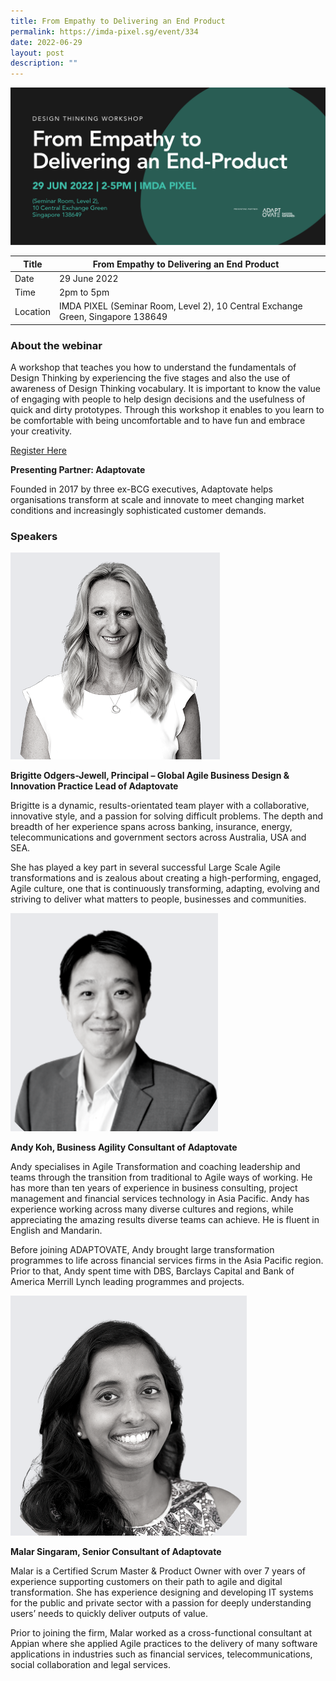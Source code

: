 ```yaml
---
title: From Empathy to Delivering an End Product
permalink: https://imda-pixel.sg/event/334
date: 2022-06-29
layout: post
description: ""
---
```

![Alt text for image on Isomer site](/images/design-thinking/29june.png)

| Title | From Empathy to Delivering an End Product | | 
| -------- | -------- | --------| 
| Date  | 29 June 2022  | 
| Time  | 2pm to 5pm  |
| Location  | IMDA PIXEL (Seminar Room, Level 2), 10 Central Exchange Green, Singapore 138649 |

### About the webinar 

A workshop that teaches you how to understand the fundamentals of Design Thinking by experiencing the five stages and also the use of awareness of Design Thinking vocabulary. It is important to know the value of engaging with people to help design decisions and the usefulness of quick and dirty prototypes. Through this workshop it enables to you learn to be comfortable with being uncomfortable and to have fun and embrace your creativity.

[Register Here](https://imda-pixel.sg/event/334)

**Presenting Partner: Adaptovate**

Founded in 2017 by three ex-BCG executives, Adaptovate helps organisations transform at scale and innovate to meet changing market conditions and increasingly sophisticated customer demands.

### Speakers 

![Alt text for image on Isomer site](/images/design-thinking/DTbri.png) 

**Brigitte Odgers-Jewell, Principal – Global Agile Business Design & Innovation Practice Lead of Adaptovate**

Brigitte is a dynamic, results-orientated team player with a collaborative, innovative style, and a passion for solving difficult problems. The depth and breadth of her experience spans across banking, insurance, energy, telecommunications and government sectors across Australia, USA and SEA.

She has played a key part in several successful Large Scale Agile transformations and is zealous about creating a high-performing, engaged, Agile culture, one that is continuously transforming, adapting, evolving and striving to deliver what matters to people, businesses and communities.

![Alt text for image on Isomer site](/images/design-thinking/DTandy.png) 

**Andy Koh, Business Agility Consultant of Adaptovate**

Andy specialises in Agile Transformation and coaching leadership and teams through the transition from traditional to Agile ways of working. He has more than ten years of experience in business consulting, project management and financial services technology in Asia Pacific. Andy has experience working across many diverse cultures and regions, while appreciating the amazing results diverse teams can achieve. He is fluent in English and Mandarin.

Before joining ADAPTOVATE, Andy brought large transformation programmes to life across financial services firms in the Asia Pacific region. Prior to that, Andy spent time with DBS, Barclays Capital and Bank of America Merrill Lynch leading programmes and projects.

![Alt text for image on Isomer site](/images/design-thinking/DTmar.png) 

**Malar Singaram, Senior Consultant of Adaptovate**

Malar is a Certified Scrum Master & Product Owner with over 7 years of experience supporting customers on their path to agile and digital transformation. She has experience designing and developing IT systems for the public and private sector with a passion for deeply understanding users’ needs to quickly deliver outputs of value.

Prior to joining the firm, Malar worked as a cross-functional consultant at Appian where she applied Agile practices to the delivery of many software applications in industries such as financial services, telecommunications, social collaboration and legal services.